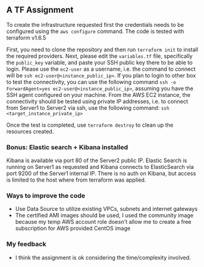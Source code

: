 ## A TF Assignment

To create the infrastructure requested first the credentials needs to be configured using the `aws configure` command. 
The code is tested with terraform v1.6.5

First, you need to clone the repository and then run `terraform init` to install the required providers.
Next, please edit the `variables.tf` file, specifically the `public_key` variable, and paste your SSH public key
there to be able to login. Please use the `ec2-user` as a username, i.e. the command to connect will be
`ssh ec2-user@<instance_public_ip>`.
If you plan to login to other box to test the connectivity, you can use the following command 
`ssh -o ForwardAgent=yes ec2-user@<instance_public_ip>`, assuming you have the SSH agent configured on your machine.
From the AWS EC2 instance, the connectivity should be tested using private IP addresses, i.e. to connect from Server1
to Server2 via ssh, use the following command: `ssh <target_instance_private_ip>`

Once the test is completed, use `terraform destroy` to clean up the resources created.

### Bonus: Elastic search + Kibana installed
Kibana is available via port 80 of the Server2 public IP. Elastic Search is running on Server1 as requested and
Kibana connects to ElasticSearch via port 9200 of the Server1 internal IP.
There is no auth on Kibana, but access is limited to the host where from terraform was applied. 

### Ways to improve the code
- Use Data Source to utilize existing VPCs, subnets and internet gateways
- The certified AMI images should be used, I used the community image because my temp AWS account role
doesn't allow me to create a free subscription for AWS provided CentOS image 

### My feedback
- I think the assignment is ok considering the time/complexity involved.